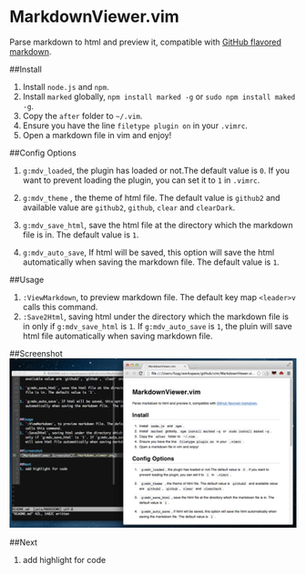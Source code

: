MarkdownViewer.vim
===================
Parse markdown to html and preview it, compatible with [GitHub flavored
markdown](https://help.github.com/articles/github-flavored-markdown).


##Install
1. Install `node.js` and `npm`.
1. Install `marked` globally, `npm install marked -g` or `sudo npm install
   maked -g`.
1. Copy the `after` folder to `~/.vim`.
1. Ensure you have the line `filetype plugin on` in your `.vimrc`.
1. Open a markdown file in vim and enjoy!

##Config Options
1. `g:mdv_loaded`, the plugin has loaded or not.The default value is `0`. If
   you want to prevent loading the plugin, you can set it to `1` in `.vimrc`.

1. `g:mdv_theme` , the theme of html file. The default value is `github2` and
   available value are `github2`, `github`, `clear` and `clearDark`.

1. `g:mdv_save_html`, save the html file at the directory which the  markdown
   file is in. The default value is `1`.

1. `g:mdv_auto_save`, If html will be saved, this option will save the html
   automatically when saving the markdown file.  The default value is `1`.


##Usage
1. `:ViewMarkdown`, to preview markdown file. The default key map `<leader>v`
   calls this command.
1. `:Save2Html`, saving html under the directory which the markdown file is in
   only if `g:mdv_save_html` is `1`. If `g:mdv_auto_save` is `1`, the pluin
   will save html file automatically when saving markdown file.

##Screenshot
![MarkdownViewer Screenshot](markdown_viewer.png)

##Next
1. add highlight for code



